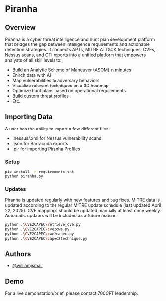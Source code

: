 
# Piranha

## Overview
Piranha is a cyber threat intelligence and hunt plan development platform that bridges the gap between intelligence requirements and actionable detection strategies. It connects APTs, MITRE ATT&CK techniques, CVEs, Nessus scans, and CTI reports into a unified platform that empowers analysts of all skill levels to:
 
 - Build an Analytic Scheme of Maneuver (ASOM) in minutes
 - Enirch data with AI
 - Map vulnerabilities to adversary behaviors
 - Visualize relevant techniques on a 3D heatmap
 - Optimize hunt plans based on operational requirements
 - Build custom threat profiles
 - Etc.

## Importing Data
A user has the ability to import a few different files:

- .nessus/.xml for Nessus vulnerability scans
- .json for Barracuda exports
- .pir for importing Piranha Profiles

### Setup
```bash
pip install -r requirements.txt
python piranha.py
```

### Updates
Piranha is updated regularly with new features and bug fixes.
MITRE data is updated according to the regular MITRE update schedule (last updated April 22, 2025).
CVE mappings should be updated manually at least once weekly. Automatic updates will be included as a future feature.
```bash
python .\CVE2CAPEC\retrieve_cve.py
python .\CVE2CAPEC\cve2cwe.py
python .\CVE2CAPEC\cwe2capec.py
python .\CVE2CAPEC\capec2technique.py
```

## Authors

- [@williamjsmail](https://github.com/williamjsmail)

## Demo

For a live demonstation/brief, please contact 700CPT leadership.


